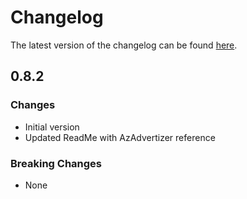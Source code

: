 # Changelog

The latest version of the changelog can be found [here](https://github.com/Azure/bicep-registry-modules/blob/main/avm/res/event-grid/domain/CHANGELOG.md).

## 0.8.2

### Changes

- Initial version
- Updated ReadMe with AzAdvertizer reference

### Breaking Changes

- None
